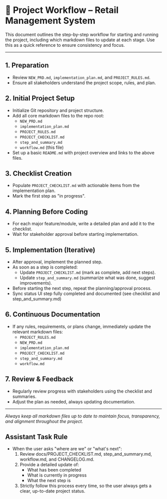 # 🔄 Project Workflow – Retail Management System

This document outlines the step-by-step workflow for starting and running the project, including which markdown files to update at each stage. Use this as a quick reference to ensure consistency and focus.

---

## 1. Preparation
- Review `NEW_PRD.md`, `implementation_plan.md`, and `PROJECT_RULES.md`.
- Ensure all stakeholders understand the project scope, rules, and plan.

## 2. Initial Project Setup
- Initialize Git repository and project structure.
- Add all core markdown files to the repo root:
  - `NEW_PRD.md`
  - `implementation_plan.md`
  - `PROJECT_RULES.md`
  - `PROJECT_CHECKLIST.md`
  - `step_and_summary.md`
  - `workflow.md` (this file)
- Set up a basic `README.md` with project overview and links to the above files.

## 3. Checklist Creation
- Populate `PROJECT_CHECKLIST.md` with actionable items from the implementation plan.
- Mark the first step as "in progress".

## 4. Planning Before Coding
- For each major feature/module, write a detailed plan and add it to the checklist.
- Wait for stakeholder approval before starting implementation.

## 5. Implementation (Iterative)
- After approval, implement the planned step.
- As soon as a step is completed:
  - Update `PROJECT_CHECKLIST.md` (mark as complete, add next steps).
  - Update `step_and_summary.md` (summarize what was done, suggest improvements).
- Before starting the next step, repeat the planning/approval process.
- Sync status UI step fully completed and documented (see checklist and step_and_summary.md)

## 6. Continuous Documentation
- If any rules, requirements, or plans change, immediately update the relevant markdown files:
  - `PROJECT_RULES.md`
  - `NEW_PRD.md`
  - `implementation_plan.md`
  - `PROJECT_CHECKLIST.md`
  - `step_and_summary.md`
  - `workflow.md`

## 7. Review & Feedback
- Regularly review progress with stakeholders using the checklist and summaries.
- Adjust the plan as needed, always updating documentation.

---

*Always keep all markdown files up to date to maintain focus, transparency, and alignment throughout the project.* 

## Assistant Task Rule
- When the user asks "where are we" or "what's next":
  1. Review docs/PROJECT_CHECKLIST.md, step_and_summary.md, workflow.md, and CHANGELOG.md.
  2. Provide a detailed update of:
     - What has been completed
     - What is currently in progress
     - What the next step is
  3. Strictly follow this process every time, so the user always gets a clear, up-to-date project status. 